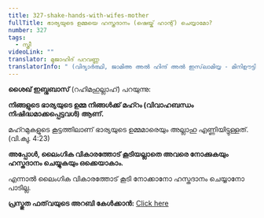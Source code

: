```yaml
---
title: 327-shake-hands-with-wifes-mother
fullTitle: ഭാര്യയുടെ ഉമ്മയെ ഹസ്തദാനം (ഷെയ്ക് ഹാന്റ്) ചെയ്യാമോ?
number: 327
tags:
  - സ്ത്രീ
videoLink: ""
translator: മുജാഹിദ് പറവണ്ണ
translatorInfo: " (വിദ്യാർത്ഥി, ജാമിഅ അൽ ഹിന്ദ് അൽ ഇസ്‌ലാമിയ്യ - മിനിഊട്ടി)"
---
```

**ശൈഖ് ഇബ്നുബാസ്** (റഹിമഹുല്ലാഹ്) പറയുന്നു:  

**നിങ്ങളുടെ ഭാര്യയുടെ ഉമ്മ നിങ്ങൾക്ക് മഹ്റം (വിവാഹബന്ധം നിഷിദ്ധമാക്കപ്പെട്ടവൾ) ആണ്.** 

മഹ്റമുകളുടെ കൂട്ടത്തിലാണ് ഭാര്യയുടെ ഉമ്മമാരെയും അല്ലാഹു എണ്ണിയിട്ടുള്ളത്. (വി.ക്വു. 4:23) 

**അപ്പോൾ, ലൈംഗിക വികാരത്തോട് കൂടിയല്ലാതെ അവരെ നോക്കുകയും ഹസ്തദാനം ചെയ്യുകയും  ഒക്കെയാകാം.**

എന്നാൽ ലൈംഗിക വികാരത്തോട് കൂടി നോക്കാനോ ഹസ്തദാനം ചെയ്യാനോ പാടില്ല.

**പ്രസ്തുത ഫത്‌വയുടെ അറബി കേൾക്കാൻ:** [Click here](https://bit.ly/3AJIWEm)